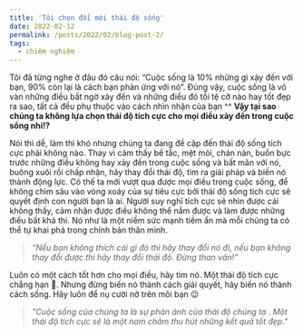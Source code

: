 ```yaml
---
title: 'Tôi chọn đổi mới thái độ sống'
date: 2022-02-12
permalink: /posts/2022/02/blog-post-2/
tags:
  - chiêm nghiệm
---
```


Tôi đã từng nghe ở đâu đó câu nói: “Cuộc sống là 10% những gì xảy đến với bạn, 90% còn lại là cách bạn phản ứng với nó”. Đúng vậy, cuộc sống là vô vàn những điều bất ngờ xảy đến và những điều đó tồi tệ cỡ nào hay tốt đẹp ra sao, tất cả đều phụ thuộc vào cách nhìn nhận của bạn ^^
**Vậy tại sao chúng ta không lựa chọn thái độ tích cực cho mọi điều xảy đến trong cuộc sống nhỉ!?**

Nói thì dễ, làm thì khó nhưng chúng ta đang đề cập đến thái độ sống tích cực phải không nào. Thay vì cảm thấy bế tắc, mệt mỏi, chán nản, buồn bực trước những điều không hay xảy đến trong cuộc sống và bất mãn với nó, buông xuôi rồi chấp nhận, hãy thay đổi thái độ, tìm ra giải pháp và biến nó thành động lực. Có thế ta mới vượt qua được mọi điều trong cuộc sống, để không chìm sâu vào vòng xoáy của sự tiêu cực bởi thái độ sống tích cực sẽ quyết định con người bạn là ai. Người suy nghĩ tích cực sẽ nhìn được cái không thấy, cảm nhận được điều không thể nắm được và làm được những điều bất khả thi. Nó như là một niềm sức mạnh tiềm ẩn mà mỗi chúng ta có thể tự khai phá trong chính bản thân mình. 
> *“Nếu bạn không thích cái gì đó thì hãy thay đổi nó đi, nếu bạn không thay đổi được thì hãy thay đổi thái độ. Đừng than vãn!”*

Luôn có một cách tốt hơn cho mọi điều, hãy tìm nó. Một thái độ tích cực chẳng hạn 🤯. Nhưng đừng biến nó thành cách giải quyết, hãy biến nó thành cách sống. Hãy luôn để nụ cười nở trên môi bạn 😉

> *"Cuộc sống của chúng ta là sự phản ánh của thái độ chúng ta . Một thái độ tích cực sẽ là một nam châm thu hút những kết quả tốt đẹp."*
